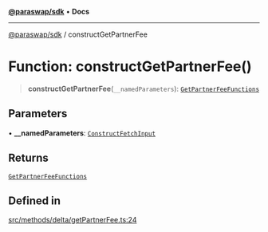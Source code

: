[**@paraswap/sdk**](../README.md) • **Docs**

***

[@paraswap/sdk](../globals.md) / constructGetPartnerFee

# Function: constructGetPartnerFee()

> **constructGetPartnerFee**(`__namedParameters`): [`GetPartnerFeeFunctions`](../type-aliases/GetPartnerFeeFunctions.md)

## Parameters

• **\_\_namedParameters**: [`ConstructFetchInput`](../interfaces/ConstructFetchInput.md)

## Returns

[`GetPartnerFeeFunctions`](../type-aliases/GetPartnerFeeFunctions.md)

## Defined in

[src/methods/delta/getPartnerFee.ts:24](https://github.com/paraswap/paraswap-sdk/blob/master/src/methods/delta/getPartnerFee.ts#L24)
